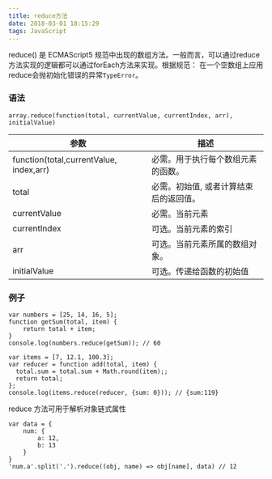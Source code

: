 ```yaml
---
title: reduce方法
date: 2018-03-01 18:15:29
tags: JavaScript
---
```

reduce() 是 ECMAScript5 规范中出现的数组方法。一般而言，可以通过reduce方法实现的逻辑都可以通过forEach方法来实现。根据规范： 在一个空数组上应用reduce会抛初始化错误的异常`TypeError`。

### 语法
```
array.reduce(function(total, currentValue, currentIndex, arr), initialValue)
```
参数 | 描述
--- | ---
function(total,currentValue, index,arr) | 必需。用于执行每个数组元素的函数。
total | 必需。初始值, 或者计算结束后的返回值。
currentValue |  必需。当前元素
currentIndex | 可选。当前元素的索引
arr | 可选。当前元素所属的数组对象。
initialValue | 可选。传递给函数的初始值

### 例子
```
var numbers = [25, 14, 16, 5];
function getSum(total, item) {
    return total + item;
}
console.log(numbers.reduce(getSum)); // 60
```
```
var items = [7, 12.1, 100.3];
var reducer = function add(total, item) {
  total.sum = total.sum + Math.round(item);;
  return total;
};
console.log(items.reduce(reducer, {sum: 0})); // {sum:119}
```
reduce 方法可用于解析对象链式属性
```
var data = {
	num: {
		a: 12,
		b: 13
	}
}
'num.a'.split('.').reduce((obj, name) => obj[name], data) // 12
```
